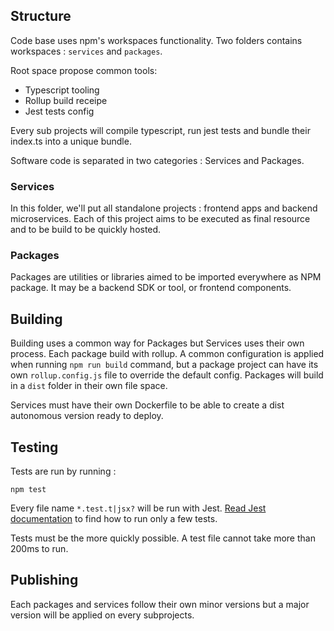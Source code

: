 ## Structure

Code base uses npm's workspaces functionality. Two folders contains workspaces : `services` and `packages`.

Root space propose common tools:

- Typescript tooling
- Rollup build receipe
- Jest tests config

Every sub projects will compile typescript, run jest tests and bundle their index.ts into a unique bundle.

Software code is separated in two categories : Services and Packages.

### Services

In this folder, we'll put all standalone projects : frontend apps and backend microservices. Each of this project aims
to be executed as final resource and to be build to be quickly hosted.

### Packages

Packages are utilities or libraries aimed to be imported everywhere as NPM package. It may be a backend SDK or tool, or
frontend components.

## Building

Building uses a common way for Packages but Services uses their own process. Each package build with rollup. A common
configuration is applied when running `npm run build` command, but a package project can have its own `rollup.config.js`
file to override the default config. Packages will build in a `dist` folder in their own file space.

Services must have their own Dockerfile to be able to create a dist autonomous version ready to deploy.

## Testing

Tests are run by running :

```
npm test
```

Every file name `*.test.t|jsx?` will be run with Jest. [Read Jest documentation](https://jestjs.io/fr/docs/cli) to find
how to run only a few tests.

Tests must be the more quickly possible. A test file cannot take more than 200ms to run.

## Publishing

Each packages and services follow their own minor versions but a major version will be applied on every subprojects.
